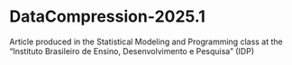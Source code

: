 # DataCompression-2025.1
Article produced in the Statistical Modeling and Programming class at the “Instituto Brasileiro de Ensino, Desenvolvimento e Pesquisa” (IDP)

